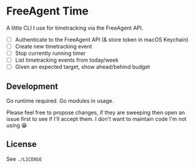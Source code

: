 # FreeAgent Time

A little CLI I use for timetracking via the FreeAgent API.

- [ ] Authenticate to the FreeAgent API (& store token in macOS Keychain)
- [ ] Create new timetracking event
- [ ] Stop currently running timer
- [ ] List timetracking events from today/week
- [ ] Given an expected target, show ahead/behind budget

## Development

Go runtime required. Go modules in usage.

Please feel free to propose changes, if they are sweeping then open an issue first to see if I'll accept them. I don't want to maintain code I'm not using 😁

## License

See `./LICENSE`
